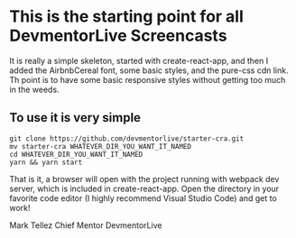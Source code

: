 # This is the starting point for all DevmentorLive Screencasts

It is really a simple skeleton, started with create-react-app, and then I added the AirbnbCereal font, some basic styles, and the pure-css cdn link. Th point is to have some basic responsive styles without getting too much in the weeds.

## To use it is very simple

```
git clone https://github.com/devmentorlive/starter-cra.git
mv starter-cra WHATEVER_DIR_YOU_WANT_IT_NAMED
cd WHATEVER_DIR_YOU_WANT_IT_NAMED
yarn && yarn start
```

That is it, a browser will open with the project running with webpack dev server, which is included in create-react-app. Open the directory in your favorite code editor (I highly recommend Visual Studio Code) and get to work!

Mark Tellez
Chief Mentor
DevmentorLive
